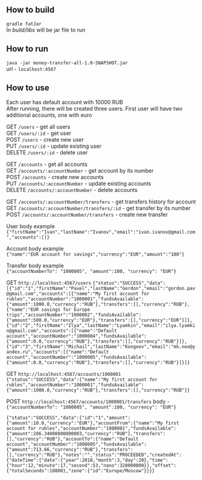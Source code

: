 ## How to build
`gradle fatJar`  
In *build/libs* will be jar file to run

## How to run
`java -jar money-transfer-all-1.0-SNAPSHOT.jar`  
url - `localhost:4567`
## How to use
Each user has default account with 10000 RUB  
After running, there will be created three users.
First user will have two additional accounts, one with euro

GET `/users` - get all users  
GET `/users/:id` - get user  
POST `/users` - create new user  
PUT `/users/:id` - update existing user  
DELETE `/users/:id` - delete user  

GET `/accounts` - get all accounts  
GET `/accounts/:accountNumber` - get account by its number  
POST `/accounts` - create new accounts  
PUT `/accounts/:accountNumber` - update existing accounts  
DELETE `/accounts/:accountNumber` - delete accounts  

GET `/accounts/:accountNumber/transfers` - get transfers history for account   
GET `/accounts/:accountNumber/transfers/:id` - get transfer by its number  
POST `/accounts/:accountNumber/transfers` - create new transfer  

User body example  
`{"firstName":"Ivan","lastName":"Ivanov","email":"ivan.ivanov@gmail.com","accounts":[]}`

Account body example   
`{"name":"EUR account for savings","currency":"EUR","amount":"100"}`

Transfer body example   
`{"accountNumberTo": "1000005", "amount":100, "currency": "EUR"}`

GET `http://localhost:4567/users` 
`{"status":"SUCCESS","data":[{"id":"1","firstName":"Pavel","lastName":"Gordon","email":"gordon.pav@gmail.com","accounts":[{"name":"My first account for rubles","accountNumber":"1000001","fundsAvailable":{"amount":1000.0,"currency":"RUB"},"transfers":[],"currency":"RUB"},{"name":"EUR savings for Europe trips","accountNumber":"1000002","fundsAvailable":{"amount":500.0,"currency":"EUR"},"transfers":[],"currency":"EUR"}]},{"id":"2","firstName":"Ilya","lastName":"Lyamkin","email":"ilya.lyamkin@gmail.com","accounts":[{"name":"Default account","accountNumber":"1000004","fundsAvailable":{"amount":0.0,"currency":"RUB"},"transfers":[],"currency":"RUB"}]},{"id":"3","firstName":"Michail","lastName":"Kongoev","email":"mk.neo@yandex.ru","accounts":[{"name":"Default account","accountNumber":"1000005","fundsAvailable":{"amount":0.0,"currency":"RUB"},"transfers":[],"currency":"RUB"}]}]}`

GET `http://localhost:4567/accounts/1000001`  
`{"status":"SUCCESS","data":{"name":"My first account for rubles","accountNumber":"1000001","fundsAvailable":{"amount":1000.0,"currency":"RUB"},"transfers":[],"currency":"RUB"}}`

POST `http://localhost:4567/accounts/1000001/transfers`   body - `{"accountNumberTo": "1000005", "amount":100, "currency": "EUR"}`

`{"status":"SUCCESS","data":{"id":"1","amount":{"amount":10.0,"currency":"EUR"},"accountFrom":{"name":"My first account for rubles","accountNumber":"1000001","fundsAvailable":{"amount":286.34000000000003,"currency":"RUB"},"transfers":[],"currency":"RUB"},"accountTo":{"name":"Default account","accountNumber":"1000005","fundsAvailable":{"amount":713.66,"currency":"RUB"},"transfers":[],"currency":"RUB"},"notes":"","status":"PROCEEDED","createdAt":{"dateTime":{"date":{"year":2018,"month":3,"day":20},"time":{"hour":12,"minute":17,"second":53,"nano":328000000}},"offset":{"totalSeconds":10800},"zone":{"id":"Europe/Moscow"}}}}`
